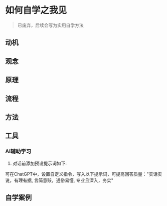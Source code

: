 # 如何自学之我见

> 已废弃，后续会写为实用自学方法

## 动机

## 观念

## 原理

## 流程

## 方法

## 工具

### AI辅助学习

1. 对话前添加预设提示词如下:

可在ChatGPT中，设置自定义指令，写入以下提示词，可提高回答质量："实话实说，有理有据, 言简意赅，通俗易懂, 专业且深入，务实"

## 自学案例
